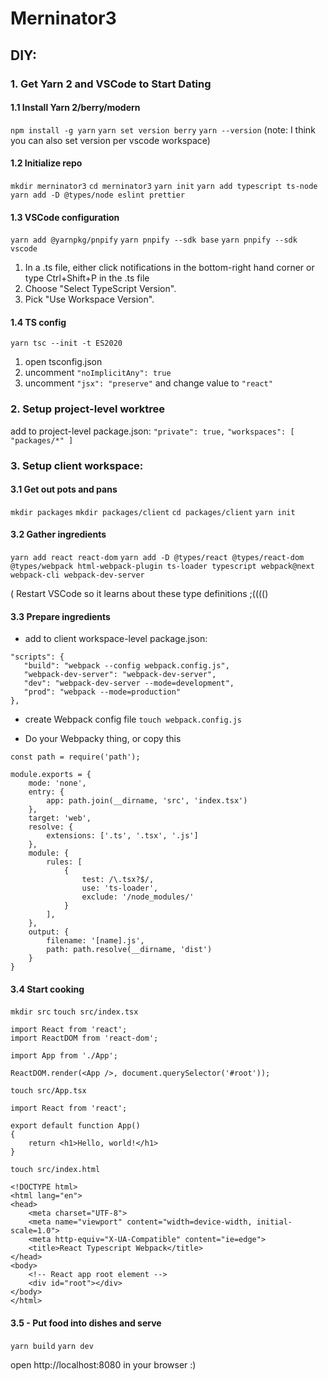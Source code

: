 # Merninator3

## DIY:

### 1. Get Yarn 2 and VSCode to Start Dating

#### 1.1 Install Yarn 2/berry/modern

`npm install -g yarn`
`yarn set version berry`
`yarn --version`
(note: I think you can also set version per vscode workspace)

#### 1.2 Initialize repo

`mkdir merninator3`
`cd merninator3`
`yarn init`
`yarn add typescript ts-node`
`yarn add -D @types/node eslint prettier`

#### 1.3 VSCode configuration

`yarn add @yarnpkg/pnpify`
`yarn pnpify --sdk base`
`yarn pnpify --sdk vscode`

1. In a .ts file, either click notifications in the bottom-right hand corner or type Ctrl+Shift+P in the .ts file
1. Choose "Select TypeScript Version".
1. Pick "Use Workspace Version".

#### 1.4 TS config

`yarn tsc --init -t ES2020`

1. open tsconfig.json
1. uncomment `"noImplicitAny": true`
1. uncomment `"jsx": "preserve"` and change value to `"react"`

### 2. Setup project-level worktree

add to project-level package.json:
`"private": true,`
`"workspaces": [ "packages/*" ]`

### 3. Setup client workspace:

#### 3.1 Get out pots and pans

`mkdir packages`
`mkdir packages/client`
`cd packages/client`
`yarn init`

#### 3.2 Gather ingredients

`yarn add react react-dom`
`yarn add -D @types/react @types/react-dom @types/webpack html-webpack-plugin ts-loader typescript webpack@next webpack-cli webpack-dev-server`

( Restart VSCode so it learns about these type definitions ;(((()

#### 3.3 Prepare ingredients

- add to client workspace-level package.json:

```
"scripts": {
   "build": "webpack --config webpack.config.js",
   "webpack-dev-server": "webpack-dev-server",
   "dev": "webpack-dev-server --mode=development",
   "prod": "webpack --mode=production"
},
```

- create Webpack config file
  `touch webpack.config.js`

- Do your Webpacky thing, or copy this

```
const path = require('path');

module.exports = {
    mode: 'none',
    entry: {
        app: path.join(__dirname, 'src', 'index.tsx')
    },
    target: 'web',
    resolve: {
        extensions: ['.ts', '.tsx', '.js']
    },
    module: {
        rules: [
            {
                test: /\.tsx?$/,
                use: 'ts-loader',
                exclude: '/node_modules/'
            }
        ],
    },
    output: {
        filename: '[name].js',
        path: path.resolve(__dirname, 'dist')
    }
}
```

#### 3.4 Start cooking

`mkdir src`
`touch src/index.tsx`

```
import React from 'react';
import ReactDOM from 'react-dom';

import App from './App';

ReactDOM.render(<App />, document.querySelector('#root'));

```

`touch src/App.tsx`

```
import React from 'react';

export default function App()
{
    return <h1>Hello, world!</h1>
}

```

`touch src/index.html`

```
<!DOCTYPE html>
<html lang="en">
<head>
    <meta charset="UTF-8">
    <meta name="viewport" content="width=device-width, initial-scale=1.0">
    <meta http-equiv="X-UA-Compatible" content="ie=edge">
    <title>React Typescript Webpack</title>
</head>
<body>
    <!-- React app root element -->
    <div id="root"></div>
</body>
</html>

```

#### 3.5 - Put food into dishes and serve

`yarn build`
`yarn dev`

open http://localhost:8080 in your browser :)
